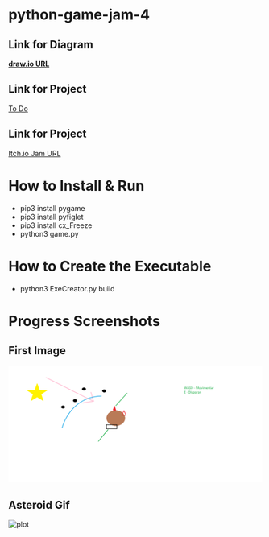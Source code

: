 # python-game-jam-4

## Link for Diagram
[**draw.io URL**](https://app.diagrams.net/#G1nsLd9JeE7rMO8jwjvZlMnjNApgCc7dCh)

## Link for Project
[To Do](https://github.com/users/marcelo-rg/projects/2/views/2)

## Link for Project
[Itch.io Jam URL](https://itch.io/jam/python-game-jam-4)

# How to Install & Run
- pip3 install pygame
- pip3 install pyfiglet
- pip3 install cx_Freeze
- python3 game.py

# How to Create the Executable
- python3 ExeCreator.py build

**Progress Screenshots**
======
## First Image
![plot](./progress/first-image.png)

## Asteroid Gif
![plot](./progress/asteroid.gif)
